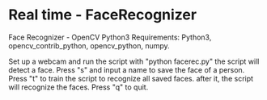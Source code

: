 # Real time - FaceRecognizer
Face Recognizer - OpenCV Python3
Requirements:
Python3, opencv_contrib_python, opencv_python, numpy.

Set up a webcam and run the script with "python facerec.py"
the script will detect a face. 
Press "s" and input a name to save the face of a person.
Press "t" to train the script to recognize all saved faces.
after it, the script will recognize the faces.
Press "q" to quit.
